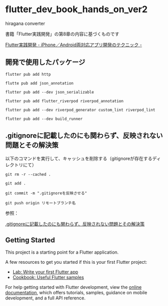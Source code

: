# flutter_dev_book_hands_on_ver2

hiragana converter

書籍「Flutter実践開発」の第8章の内容に基づくものです

[Flutter実践開発 - iPhone／Android両対応アプリ開発のテクニック - ](https://gihyo.jp/book/2024/978-4-297-13993-3)

## 開発で使用したパッケージ

`flutter pub add http`

`flutte pub add json_annotation`

`flutter pub add --dev json_serializable`

`flutter pub add flutter_riverpod riverpod_annotation`

`flutter pub add --dev riverpod_generator custom_lint riverpod_lint`

`flutter pub add --dev build_runner`

## .gitignoreに記載したのにも関わらず、反映されない問題とその解決策

以下のコマンドを実行して、キャッシュを削除する（gitignoreが存在するディレクトリにて）

`git rm -r --cached .`

`git add .`

`git commit -m ".gitignoreを反映させる"`

`git push origin リモートブランチ名`

参照：

[.gitignoreに記載したのにも関わらず、反映されない問題とその解決策](https://atsu-developer.net/291/)

## Getting Started

This project is a starting point for a Flutter application.

A few resources to get you started if this is your first Flutter project:

- [Lab: Write your first Flutter app](https://docs.flutter.dev/get-started/codelab)
- [Cookbook: Useful Flutter samples](https://docs.flutter.dev/cookbook)

For help getting started with Flutter development, view the
[online documentation](https://docs.flutter.dev/), which offers tutorials,
samples, guidance on mobile development, and a full API reference.
